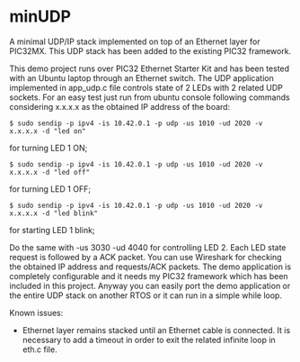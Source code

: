 # minUDP
A minimal UDP/IP stack implemented on top of an Ethernet layer for PIC32MX.
This UDP stack has been added to the existing PIC32 framework.

This demo project runs over PIC32 Ethernet Starter Kit and has been tested with an Ubuntu laptop through an Ethernet switch.
The UDP application implemented in app_udp.c file controls state of 2 LEDs with
2 related UDP sockets. For an easy test just run from ubuntu console following
commands considering x.x.x.x as the obtained IP address of the board:

    $ sudo sendip -p ipv4 -is 10.42.0.1 -p udp -us 1010 -ud 2020 -v x.x.x.x -d "led on"

for turning LED 1 ON;

    $ sudo sendip -p ipv4 -is 10.42.0.1 -p udp -us 1010 -ud 2020 -v x.x.x.x -d "led off"

for turning LED 1 OFF;

    $ sudo sendip -p ipv4 -is 10.42.0.1 -p udp -us 1010 -ud 2020 -v x.x.x.x -d "led blink"

for starting LED 1 blink;

Do the same with -us 3030 -ud 4040 for controlling LED 2.
Each LED state request is followed by a ACK packet. You can use Wireshark for
checking the obtained IP address and requests/ACK packets.
The demo application is completely configurable and it needs my PIC32 framework
which has been included in this project. Anyway you can easily port the demo
application or the entire UDP stack on another RTOS or it can run in a simple
while loop.

Known issues:
 - Ethernet layer remains stacked until an Ethernet cable is connected.
   It is necessary to add a timeout in order to exit the related infinite loop
   in eth.c file.
